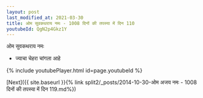 ```yaml
---
layout: post
last_modified_at: 2021-03-30
title: ओम सुवकथराय नमः - 1008 दिनों की तपस्या में दिन 110
youtubeId: QgN2p4Gkz1Y
---
```

 
 
 ओम सुवकथराय नमः  
 
 -  ज्याचा चेहरा चांगला आहे 
 
  
 
  
 
 
 
 
 
 


{% include youtubePlayer.html id=page.youtubeId %}
 
[Next]({{ site.baseurl }}{% link  split2/_posts/2014-10-30-ओम अजय नमः - 1008 दिनों की तपस्या में दिन 119.md%})
 
